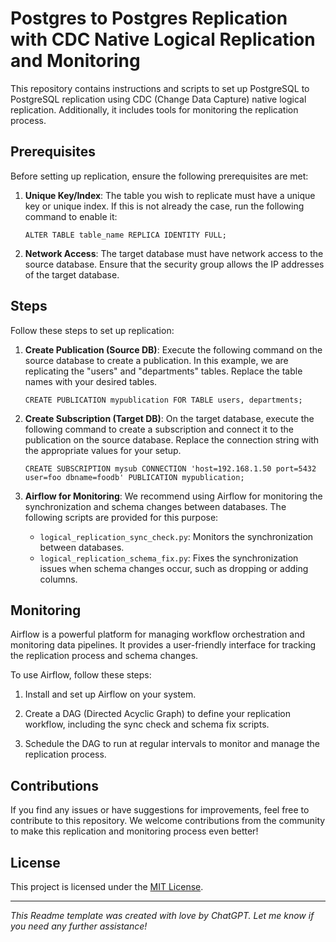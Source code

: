 # Postgres to Postgres Replication with CDC Native Logical Replication and Monitoring

This repository contains instructions and scripts to set up PostgreSQL to PostgreSQL replication using CDC (Change Data Capture) native logical replication. Additionally, it includes tools for monitoring the replication process.

## Prerequisites

Before setting up replication, ensure the following prerequisites are met:

1. **Unique Key/Index**: The table you wish to replicate must have a unique key or unique index. If this is not already the case, run the following command to enable it:
   ```
   ALTER TABLE table_name REPLICA IDENTITY FULL;
   ```

2. **Network Access**: The target database must have network access to the source database. Ensure that the security group allows the IP addresses of the target database.

## Steps

Follow these steps to set up replication:

1. **Create Publication (Source DB)**: Execute the following command on the source database to create a publication. In this example, we are replicating the "users" and "departments" tables. Replace the table names with your desired tables.
   ```
   CREATE PUBLICATION mypublication FOR TABLE users, departments;
   ```

2. **Create Subscription (Target DB)**: On the target database, execute the following command to create a subscription and connect it to the publication on the source database. Replace the connection string with the appropriate values for your setup.
   ```
   CREATE SUBSCRIPTION mysub CONNECTION 'host=192.168.1.50 port=5432 user=foo dbname=foodb' PUBLICATION mypublication;
   ```

3. **Airflow for Monitoring**: We recommend using Airflow for monitoring the synchronization and schema changes between databases. The following scripts are provided for this purpose:
   - `logical_replication_sync_check.py`: Monitors the synchronization between databases.
   - `logical_replication_schema_fix.py`: Fixes the synchronization issues when schema changes occur, such as dropping or adding columns.

## Monitoring

Airflow is a powerful platform for managing workflow orchestration and monitoring data pipelines. It provides a user-friendly interface for tracking the replication process and schema changes.

To use Airflow, follow these steps:

1. Install and set up Airflow on your system.

2. Create a DAG (Directed Acyclic Graph) to define your replication workflow, including the sync check and schema fix scripts.

3. Schedule the DAG to run at regular intervals to monitor and manage the replication process.

## Contributions

If you find any issues or have suggestions for improvements, feel free to contribute to this repository. We welcome contributions from the community to make this replication and monitoring process even better!

## License

This project is licensed under the [MIT License](LICENSE).

---
_This Readme template was created with love by ChatGPT. Let me know if you need any further assistance!_
